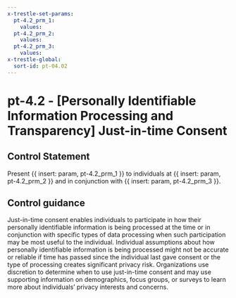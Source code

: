 ```yaml
---
x-trestle-set-params:
  pt-4.2_prm_1:
    values:
  pt-4.2_prm_2:
    values:
  pt-4.2_prm_3:
    values:
x-trestle-global:
  sort-id: pt-04.02
---
```


# pt-4.2 - \[Personally Identifiable Information Processing and Transparency\] Just-in-time Consent

## Control Statement

Present {{ insert: param, pt-4.2_prm_1 }} to individuals at {{ insert: param, pt-4.2_prm_2 }} and in conjunction with {{ insert: param, pt-4.2_prm_3 }}.

## Control guidance

Just-in-time consent enables individuals to participate in how their personally identifiable information is being processed at the time or in conjunction with specific types of data processing when such participation may be most useful to the individual. Individual assumptions about how personally identifiable information is being processed might not be accurate or reliable if time has passed since the individual last gave consent or the type of processing creates significant privacy risk. Organizations use discretion to determine when to use just-in-time consent and may use supporting information on demographics, focus groups, or surveys to learn more about individuals’ privacy interests and concerns.
